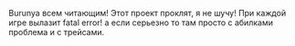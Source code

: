 Burunya всем читающим!
Этот проект проклят, я не шучу! При каждой игре вылазит fatal error!
а если серьезно то там просто с абилками проблема и с трейсами.
